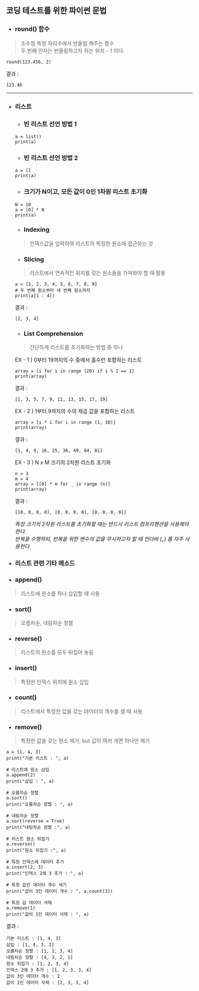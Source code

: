 ## 코딩 테스트를 위한 파이썬 문법  
* ### round() 함수  

> 소수점 특정 자리수에서 반올림 해주는 함수  
> 두 번째 인자는 반올림하고자 하는 위치 - 1 이다.  
```
round(123.456, 2)  
```
결과 :  
```
123.46
```  
<hr>  

* ### 리스트  

  * ### 빈 리스트 선언 방법 1  
  ```
  a = list()  
  print(a)  
  ```

  * ### 빈 리스트 선언 방법 2
  ```
  a = []  
  print(a)  
  ```

  * ### 크기가 N이고, 모든 값이 0인 1차원 리스트 초기화
  ```
  N = 10
  a = [0] * N
  print(a)
  ```

  * ### Indexing
  > 인덱스값을 입력하여 리스트의 특정한 원소에 접근하는 것  

  * ### Slicing  
  > 리스트에서 연속적인 위치를 갖는 원소들을 가져와야 할 때 활용  
  ```
  a = [1, 2, 3, 4, 5, 6, 7, 8, 9]  
  # 두 번째 원소부터 네 번째 원소까지  
  print(a[1 : 4])
  ```  
  결과 :  
  ```
  [2, 3, 4]
  ```  

  * ### List Comprehension  
  > 간단하게 리스트를 초기화하는 방법 중 하나  

  EX - 1 ) 0부터 19까지의 수 중에서 홀수만 포함하는 리스트  
  ```
  array = [i for i in range (20) if i % 2 == 1]
  print(array)
  ```  
  결과 :  
  ```
  [1, 3, 5, 7, 9, 11, 13, 15, 17, 19]
  ```
  
  EX - 2 ) 1부터 9까지의 수의 제곱 값을 포함하는 리스트  
  ```
  array = [i * i for i in range (1, 10)]  
  print(array)
  ```  
  결과 :  
  ```
  [1, 4, 9, 16, 25, 36, 49, 64, 81]
  ```  
  
  EX - 3 ) N x M 크기의 2차원 리스트 초기화  
  ```
  n = 3
  m = 4
  array = [[0] * m for _ in range (n)]  
  print(array)
  ```
  결과 :  
  ```
  [[0, 0, 0, 0], [0, 0, 0, 0], [0, 0, 0, 0]]
  ```
  *특정 크기의 2차원 리스트를 초기화할 때는 반드시 리스트 컴프리헨션을 사용해야 한다.*    
  *반복을 수행하되, 반복을 위한 변수의 값을 무시하고자 할 때 언더바 (_) 를 자주 사용한다.*  

* ### 리스트 관련 기타 메소드  

 * ### append()  
 > 리스트에 원소를 하나 삽입할 때 사용  
 * ### sort()  
 > 오름차순, 내림차순 정렬  
 * ### reverse()
 > 리스트의 원소를 모두 뒤집어 놓음  
 * ### insert()  
 > 특정한 인덱스 위치에 원소 삽입  
 * ### count()  
 > 리스트에서 특정한 값을 갖는 데이터의 개수를 셀 때 사용  
 * ### remove()  
 > 특정한 값을 갖는 원소 제거, but 값이 여러 개면 하나만 제거  
 
 ```
 a = [1, 4, 3]  
 print("기본 리스트 : ", a)  
 
 # 리스트에 원소 삽입  
 a.append(2)
 print("삽입 : ", a)
 
 # 오름차순 정렬 
 a.sort() 
 print("오름차순 정렬 : ", a)
 
 # 내림차순 정렬 
 a.sort(reverse = True) 
 print("내림차순 정렬 :", a)
 
 # 리스트 원소 뒤집기
 a.reverse()
 print("원소 뒤집기 :", a)
 
 # 특정 인덱스에 데이터 추가 
 a.insert(2, 3)
 print("인덱스 2에 3 추가 : ", a)
 
 # 특정 값인 데이터 개수 세기 
 print("값이 3인 데이터 개수 : ", a.count(3)) 
 
 # 특정 값 데이터 삭제 
 a.remove(1) 
 print("값이 1인 데이터 삭제 : ", a)
 ```
 결과 :  
 ```
 기본 리스트 : [1, 4, 3]
 삽입 : [1, 4, 3, 2]
 오름차순 정렬 : [1, 2, 3, 4]
 내림차순 정렬 : [4, 3, 2, 1]
 원소 뒤집기 : [1, 2, 3, 4]
 인덱스 2에 3 추가 : [1, 2, 3, 3, 4]
 값이 3인 데이터 개수 : 2
 값이 1인 데이터 삭제 : [2, 3, 3, 4]
 ```
 
 



